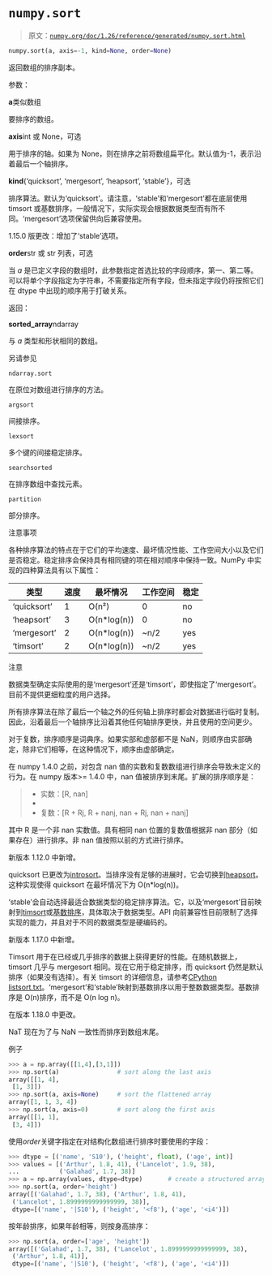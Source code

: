 # `numpy.sort`

> 原文：[`numpy.org/doc/1.26/reference/generated/numpy.sort.html`](https://numpy.org/doc/1.26/reference/generated/numpy.sort.html)

```py
numpy.sort(a, axis=-1, kind=None, order=None)
```

返回数组的排序副本。

参数：

**a**类似数组

要排序的数组。

**axis**int 或 None，可选

用于排序的轴。如果为 None，则在排序之前将数组扁平化。默认值为-1，表示沿着最后一个轴排序。

**kind**{‘quicksort’, ‘mergesort’, ‘heapsort’, ‘stable’}，可选

排序算法。默认为‘quicksort’。请注意，‘stable’和‘mergesort’都在底层使用 timsort 或基数排序，一般情况下，实际实现会根据数据类型而有所不同。‘mergesort’选项保留供向后兼容使用。

1.15.0 版更改：增加了‘stable’选项。

**order**str 或 str 列表，可选

当 *a* 是已定义字段的数组时，此参数指定首选比较的字段顺序，第一、第二等。可以将单个字段指定为字符串，不需要指定所有字段，但未指定字段仍将按照它们在 dtype 中出现的顺序用于打破关系。

返回：

**sorted_array**ndarray

与 *a* 类型和形状相同的数组。

另请参见

`ndarray.sort`

在原位对数组进行排序的方法。

`argsort`

间接排序。

`lexsort`

多个键的间接稳定排序。

`searchsorted`

在排序数组中查找元素。

`partition`

部分排序。

注意事项

各种排序算法的特点在于它们的平均速度、最坏情况性能、工作空间大小以及它们是否稳定。稳定排序会保持具有相同键的项在相对顺序中保持一致。NumPy 中实现的四种算法具有以下属性：

| 类型 | 速度 | 最坏情况 | 工作空间 | 稳定 |
| --- | --- | --- | --- | --- |
| ‘quicksort’ | 1 | O(n²) | 0 | no |
| ‘heapsort’ | 3 | O(n*log(n)) | 0 | no |
| ‘mergesort’ | 2 | O(n*log(n)) | ~n/2 | yes |
| ‘timsort’ | 2 | O(n*log(n)) | ~n/2 | yes |

注意

数据类型确定实际使用的是‘mergesort’还是‘timsort’，即使指定了‘mergesort’。目前不提供更细粒度的用户选择。

所有排序算法在除了最后一个轴之外的任何轴上排序时都会对数据进行临时复制。因此，沿着最后一个轴排序比沿着其他任何轴排序更快，并且使用的空间更少。

对于复数，排序顺序是词典序。如果实部和虚部都不是 NaN，则顺序由实部确定，除非它们相等，在这种情况下，顺序由虚部确定。

在 numpy 1.4.0 之前，对包含 nan 值的实数和复数数组进行排序会导致未定义的行为。在 numpy 版本>= 1.4.0 中，nan 值被排序到末尾。扩展的排序顺序是：

> +   实数：[R, nan]
> +   
> +   复数：[R + Rj, R + nanj, nan + Rj, nan + nanj]

其中 R 是一个非 nan 实数值。具有相同 nan 位置的复数值根据非 nan 部分（如果存在）进行排序。非 nan 值按照以前的方式进行排序。

新版本 1.12.0 中新增。

quicksort 已更改为[introsort](https://en.wikipedia.org/wiki/Introsort)。当排序没有足够的进展时，它会切换到[heapsort](https://en.wikipedia.org/wiki/Heapsort)。这种实现使得 quicksort 在最坏情况下为 O(n*log(n))。

‘stable’会自动选择最适合数据类型的稳定排序算法。它，以及‘mergesort’目前映射到[timsort](https://en.wikipedia.org/wiki/Timsort)或[基数排序](https://en.wikipedia.org/wiki/Radix_sort)，具体取决于数据类型。API 向前兼容性目前限制了选择实现的能力，并且对于不同的数据类型是硬编码的。

新版本 1.17.0 中新增。

Timsort 用于在已经或几乎排序的数据上获得更好的性能。在随机数据上，timsort 几乎与 mergesort 相同。现在它用于稳定排序，而 quicksort 仍然是默认排序（如果没有选择）。有关 timsort 的详细信息，请参考[CPython listsort.txt](https://github.com/python/cpython/blob/3.7/Objects/listsort.txt)。‘mergesort’和‘stable’映射到基数排序以用于整数数据类型。基数排序是 O(n)排序，而不是 O(n log n)。

在版本 1.18.0 中更改。

NaT 现在为了与 NaN 一致性而排序到数组末尾。

例子

```py
>>> a = np.array([[1,4],[3,1]])
>>> np.sort(a)                # sort along the last axis
array([[1, 4],
 [1, 3]])
>>> np.sort(a, axis=None)     # sort the flattened array
array([1, 1, 3, 4])
>>> np.sort(a, axis=0)        # sort along the first axis
array([[1, 1],
 [3, 4]]) 
```

使用*order*关键字指定在对结构化数组进行排序时要使用的字段：

```py
>>> dtype = [('name', 'S10'), ('height', float), ('age', int)]
>>> values = [('Arthur', 1.8, 41), ('Lancelot', 1.9, 38),
...           ('Galahad', 1.7, 38)]
>>> a = np.array(values, dtype=dtype)       # create a structured array
>>> np.sort(a, order='height')                        
array([('Galahad', 1.7, 38), ('Arthur', 1.8, 41),
 ('Lancelot', 1.8999999999999999, 38)],
 dtype=[('name', '|S10'), ('height', '<f8'), ('age', '<i4')]) 
```

按年龄排序，如果年龄相等，则按身高排序：

```py
>>> np.sort(a, order=['age', 'height'])               
array([('Galahad', 1.7, 38), ('Lancelot', 1.8999999999999999, 38),
 ('Arthur', 1.8, 41)],
 dtype=[('name', '|S10'), ('height', '<f8'), ('age', '<i4')]) 
```
